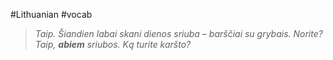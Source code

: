 #Lithuanian #vocab 

> _Taip. Šiandien labai skani dienos sriuba – barščiai su grybais. Norite?
> Taip, __abiem__ sriubos. Ką turite karšto?_
